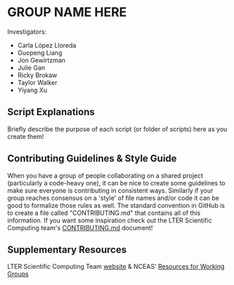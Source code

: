 # GROUP NAME HERE

Investigators:
- Carla López Lloreda
- Guopeng Liang
- Jon Gewirtzman
- Julie Gan
- Ricky Brokaw
- Taylor Walker
- Yiyang Xu


## Script Explanations

Briefly describe the purpose of each script (or folder of scripts) here as you create them!

## Contributing Guidelines & Style Guide

When you have a group of people collaborating on a shared project (particularly a code-heavy one), it can be nice to create some guidelines to make sure everyone is contributing in consistent ways. Similarly if your group reaches consensus on a 'style' of file names and/or code it can be good to formalize those rules as well. The standard convention in GitHub is to create a file called "CONTRIBUTING.md" that contains all of this information. If you want some inspiration check out the LTER Scientific Computing team's [CONTRIBUTING.md](https://github.com/lter/scicomp/blob/main/CONTRIBUTING.md) document!

## Supplementary Resources

LTER Scientific Computing Team [website](https://lter.github.io/scicomp/) & NCEAS' [Resources for Working Groups](https://www.nceas.ucsb.edu/working-group-resources)
